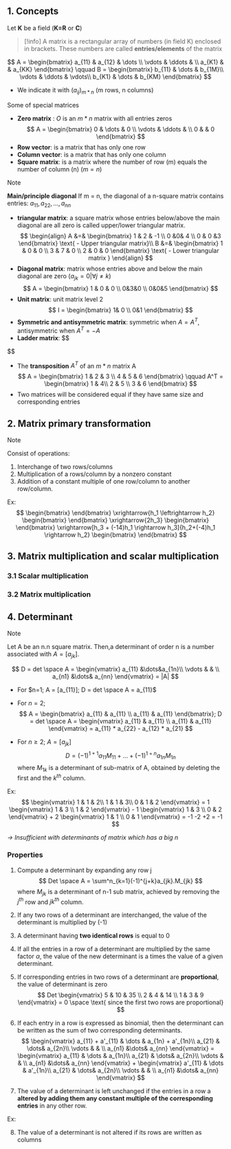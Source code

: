 ## 1. Concepts
Let $\textbf{K}$ be a field ($\textbf{K=R}$ or $\textbf{C}$)

> [!info] 
> A matrix is a rectangular array of numbers (in field K) enclosed in brackets. These numbers are called **entries/elements** of the matrix

$$
A = \begin{bmatrix} 
    a_{11} & a_{12} & \dots \\
    \vdots & \ddots & \\
    a_{K1} &        & a_{KK} 
    \end{bmatrix}
\qquad
B = \begin{bmatrix} 
    b_{11} & \dots  & b_{1M}\\
    \vdots & \ddots & \vdots\\
    b_{K1} & \dots  & b_{KM} 
    \end{bmatrix}
$$
* We indicate it with $(a_{ij})_{m*n}$ (m rows, n columns)

Some of special matrices
* **Zero matrix** : $O$ is an $m*n$ matrix with all entries zeros
$$
A = \begin{bmatrix} 
    0 & \dots & 0 \\
    \vdots & \ddots & \\
    0 &        & 0 
    \end{bmatrix}
$$
* **Row vector**: is a matrix that has only one row 
* **Column vector**: is a matrix that has only one column
* **Square matrix**: is a matrix where the number of row (m) equals the number of column (n) ($m =n$)

> [!note] 
> **Main/principle diagonal**
> If m = n, the diagonal of a n-square matrix contains entries: $a_{11}, a_{22}, ..., a_{nn}$

* **triangular matrix**: a square matrix whose entries below/above the main diagonal are all zero is called upper/lower triangular matrix.
$$
\begin{align}
A &=& \begin{bmatrix}
	1 & 2 & -1 \\
	0 &0& 4 \\
	0 & 0 &3
	\end{bmatrix} \text{ - Upper triangular matrix}\\
B &=& \begin{bmatrix}
	1 & 0 & 0 \\
	3 & 7 & 0 \\
	2 & 0 & 0
	\end{bmatrix} \text{ - Lower triangular matrix }
\end{align}
$$
* **Diagonal matrix**: matrix whose entries above and below the main diagonal are zero ($a_{jk} = 0 | \forall j\neq k$)
$$
A = \begin{bmatrix}
	1 & 0 & 0 \\
	0&3&0 \\
	0&0&5
	\end{bmatrix}
$$
* **Unit matrix**: unit matrix level 2 
$$
I = \begin{bmatrix}
	1& 0 \\
	0&1
	\end{bmatrix}
$$
* **Symmetric and antisymmetric matrix**: symmetric when $A = A^T$, antisymmetric when $A^T = -A$ 
* **Ladder matrix**: 
$$

$$

* The **transposition** $A^T$ of an $m*n$ matrix A
$$
A = \begin{bmatrix}
	1 & 2 & 3 \\
	4 & 5 & 6
	\end{bmatrix}
\qquad
A^T = \begin{bmatrix}
	1 & 4\\
	2 & 5 \\
	3 & 6
	\end{bmatrix}
$$
* Two matrices will be considered equal if they have same size and corresponding entries

## 2. Matrix primary transformation 
> [!note] 
> Consist of operations:
> 1. Interchange of two rows/columns
> 2. Multiplication of a rows/column by a nonzero constant
> 3. Addition of a constant multiple of one row/column to another row/column.

Ex:
$$
\begin{bmatrix}
\end{bmatrix}
\xrightarrow{h_1 \leftrightarrow h_2}
\begin{bmatrix}
\end{bmatrix}
\xrightarrow{2h_3}
\begin{bmatrix}
\end{bmatrix}
\xrightarrow[h_3 + (-14)h_1 \rightarrow h_3]{h_2+(-4)h_1 \rightarrow h_2}
\begin{bmatrix}
\end{bmatrix}
$$

## 3. Matrix multiplication and scalar multiplication
### 3.1 Scalar multiplication

### 3.2 Matrix multiplication

## 4. Determinant
> [!note]
> Let A be an n.n square matrix. Then,a determinant of order n is a number associated with $A = [a_{jk}]$.

$$
D = det \space A = \begin{vmatrix}
	a_{11} &\dots&a_{1n}\\
	\vdots & & \\
	a_{n1} &\dots& a_{nn}
	\end{vmatrix}
	= |A|
$$
* For $n=1; A = [a_{11}]; D = det \space A = a_{11}$
* For $n = 2;$
$$
A = \begin{bmatrix}
a_{11} & a_{11} \\
a_{11} & a_{11}
\end{bmatrix}; D =  det \space A = \begin{vmatrix}
a_{11} & a_{11} \\
a_{11} & a_{11}
\end{vmatrix} = a_{11} * a_{22} - a_{12} * a_{21}
$$

* For $n \geqslant 2$; $A=[a_{jk}]$
$$
D=(-1)^{1 + 1}a_{11}M_{11} + ... + (-1)^{1+n}a_{1n}M_{1n}
$$
where $M_{1k}$ is a determinant of sub-matrix of A, obtained by deleting the first and the $k^{th}$ column.

Ex: 
$$
\begin{vmatrix}
1 & 1 & 2\\
1 & 1 & 3\\
0 & 1 & 2
\end{vmatrix} = 1 \begin{vmatrix}
1 & 3 \\
1 & 2
\end{vmatrix} - 1 \begin{vmatrix}
1 & 3 \\
0 & 2
\end{vmatrix} + 2 \begin{vmatrix}
1 & 1 \\
0 & 1
\end{vmatrix} = -1 -2 +2 = -1
$$

*-> Insufficient with determinants of matrix which has a big n*

### Properties
1. Compute a determinant by expanding any row j
$$
Det \space A = \sum^n_{k=1}(-1)^{j+k}a_{jk}.M_{jk}
$$
where $M_{jk}$ is a determinant of n-1 sub matrix, achieved by removing the $j^{th}$ row and $jk^{th}$ column.

2. If any two rows of a determinant are interchanged, the value of the determinant is multiplied by (-1)

3. A determinant having **two identical rows** is equal to 0

4. If all the entries in a row of a determinant are multiplied by the same factor $\alpha$, the value of the new determinant is a times the value of a given determinant.

5. If corresponding entries in two rows of a determinant are **proportional**, the value of determinant is zero
$$
Det \begin{vmatrix}
5 & 10 & 35 \\
2 & 4 & 14 \\
1 & 3 & 9
\end{vmatrix} = 0 \space \text{ since the first two rows are proportional}
$$

6. If each entry in a row is expressed as binomial, then the determinant can be written as the sum of two corresponding determinants.
$$
\begin{vmatrix}
a_{11} + a'_{11} & \dots & a_{1n} + a'_{1n}\\
a_{21} & \dots& a_{2n}\\
\vdots & & \\
a_{n1} &\dots& a_{nn}
\end{vmatrix}
= \begin{vmatrix}
a_{11} & \dots & a_{1n}\\
a_{21} & \dots& a_{2n}\\
\vdots & & \\
a_{n1} &\dots& a_{nn}
\end{vmatrix} + \begin{vmatrix}
a'_{11} & \dots & a'_{1n}\\
a_{21} & \dots& a_{2n}\\
\vdots & & \\
a_{n1} &\dots& a_{nn}
\end{vmatrix}
$$

7. The value of a determinant is left unchanged if the entries in a row a **altered by adding them any constant multiple of the corresponding entries** in any other row.

Ex:

8. The value of a determinant is not altered if its rows are written as columns 